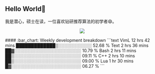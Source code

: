 ## Hello World👋

<p>我是潜心，硕士在读，一位喜欢钻研推荐算法的初学者😄。</p>
<div align="center">
  <p>
    <a href="https://github.com/ZiyaoGeng">
      <img align="center" src="https://github-readme-stats.vercel.app/api?username=ZiyaoGeng&hide=prs&count_private=true&show_icons=false&bg_color=30,e96443,904e95&title_color=fff&text_color=fff"/>
    </a>
  </p>
</div>
#### :bar_chart: Weekly development breakdown
<!--START_SECTION:waka-->
```text
VimL   12 hrs 42 mins  █████████████▒░░░░░░░░░░░   52.68 % 
Text   2 hrs 36 mins   ██▓░░░░░░░░░░░░░░░░░░░░░░   10.79 % 
Bash   2 hrs 11 mins   ██▒░░░░░░░░░░░░░░░░░░░░░░   09.11 % 
C++    2 hrs 10 mins   ██▒░░░░░░░░░░░░░░░░░░░░░░   09.00 % 
Lua    1 hr 30 mins    █▓░░░░░░░░░░░░░░░░░░░░░░░   06.27 % 
```
<!--END_SECTION:waka-->
<!--
<p style="float: left">
    <a href="https://github.com/ZiyaoGeng">
      <img align="center" src="https://github-readme-stats.vercel.app/api?username=ZiyaoGeng&hide=prs&count_private=true&show_icons=false&bg_color=30,e96443,904e95&title_color=fff&text_color=fff"/>
    </a>
    <a href="https://github.com/ZiyaoGeng">
      <img align="center" src="https://github-readme-stats.vercel.app/api/top-langs/?username=ZiyaoGeng&layout=compact"/>
    </a>
  </p>
-->

<!--
**ZiyaoGeng/ZiyaoGeng** is a ✨ _special_ ✨ repository because its `README.md` (this file) appears on your GitHub profile.

Here are some ideas to get you started:

- 🔭 I’m currently working on ...
- 🌱 I’m currently learning ...
- 👯 I’m looking to collaborate on ...
- 🤔 I’m looking for help with ...
- 💬 Ask me about ...
- 📫 How to reach me: ...
- 😄 Pronouns: ...
- ⚡ Fun fact: ...
-->

